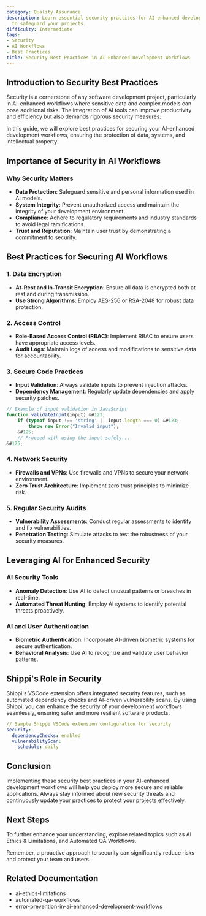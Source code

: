 ```yaml
---
category: Quality Assurance
description: Learn essential security practices for AI-enhanced development workflows
  to safeguard your projects.
difficulty: Intermediate
tags:
- Security
- AI Workflows
- Best Practices
title: Security Best Practices in AI-Enhanced Development Workflows
---
```


## Introduction to Security Best Practices

Security is a cornerstone of any software development project, particularly in AI-enhanced workflows where sensitive data and complex models can pose additional risks. The integration of AI tools can improve productivity and efficiency but also demands rigorous security measures.

In this guide, we will explore best practices for securing your AI-enhanced development workflows, ensuring the protection of data, systems, and intellectual property.

## Importance of Security in AI Workflows

### Why Security Matters
- **Data Protection**: Safeguard sensitive and personal information used in AI models.
- **System Integrity**: Prevent unauthorized access and maintain the integrity of your development environment.
- **Compliance**: Adhere to regulatory requirements and industry standards to avoid legal ramifications.
- **Trust and Reputation**: Maintain user trust by demonstrating a commitment to security.

## Best Practices for Securing AI Workflows

### 1. Data Encryption
- **At-Rest and In-Transit Encryption**: Ensure all data is encrypted both at rest and during transmission.
- **Use Strong Algorithms**: Employ AES-256 or RSA-2048 for robust data protection.

### 2. Access Control
- **Role-Based Access Control (RBAC)**: Implement RBAC to ensure users have appropriate access levels.
- **Audit Logs**: Maintain logs of access and modifications to sensitive data for accountability.

### 3. Secure Code Practices
- **Input Validation**: Always validate inputs to prevent injection attacks.
- **Dependency Management**: Regularly update dependencies and apply security patches.

```javascript
// Example of input validation in JavaScript
function validateInput(input) &#123;
    if (typeof input !== 'string' || input.length === 0) &#123;
        throw new Error("Invalid input");
    &#125;
    // Proceed with using the input safely...
&#125;
```

### 4. Network Security
- **Firewalls and VPNs**: Use firewalls and VPNs to secure your network environment.
- **Zero Trust Architecture**: Implement zero trust principles to minimize risk.

### 5. Regular Security Audits
- **Vulnerability Assessments**: Conduct regular assessments to identify and fix vulnerabilities.
- **Penetration Testing**: Simulate attacks to test the robustness of your security measures.

## Leveraging AI for Enhanced Security

### AI Security Tools
- **Anomaly Detection**: Use AI to detect unusual patterns or breaches in real-time.
- **Automated Threat Hunting**: Employ AI systems to identify potential threats proactively.

### AI and User Authentication
- **Biometric Authentication**: Incorporate AI-driven biometric systems for secure authentication.
- **Behavioral Analysis**: Use AI to recognize and validate user behavior patterns.

## Shippi's Role in Security

Shippi's VSCode extension offers integrated security features, such as automated dependency checks and AI-driven vulnerability scans. By using Shippi, you can enhance the security of your development workflows seamlessly, ensuring safer and more resilient software products.

```yaml
// Sample Shippi VSCode extension configuration for security
security:
  dependencyChecks: enabled
  vulnerabilityScan:
    schedule: daily
```

## Conclusion

Implementing these security best practices in your AI-enhanced development workflows will help you deploy more secure and reliable applications. Always stay informed about new security threats and continuously update your practices to protect your projects effectively.

## Next Steps

To further enhance your understanding, explore related topics such as AI Ethics & Limitations, and Automated QA Workflows.

Remember, a proactive approach to security can significantly reduce risks and protect your team and users.



## Related Documentation
- ai-ethics-limitations
- automated-qa-workflows
- error-prevention-in-ai-enhanced-development-workflows
